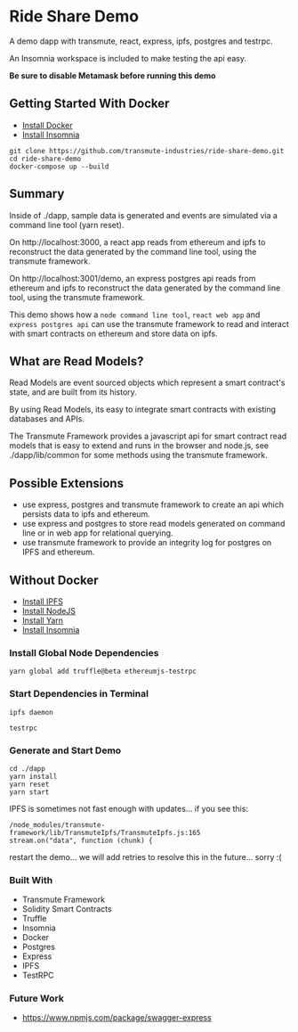 # Ride Share Demo

A demo dapp with transmute, react, express, ipfs, postgres and testrpc.

An Insomnia workspace is included to make testing the api easy.

__Be sure to disable Metamask before running this demo__

## Getting Started With Docker

* [Install Docker](https://docs.docker.com/engine/installation/)
* [Install Insomnia](https://insomnia.rest/)

```
git clone https://github.com/transmute-industries/ride-share-demo.git
cd ride-share-demo
docker-compose up --build
```

## Summary

Inside of ./dapp, sample data is generated and events are simulated via a command line tool (yarn reset).

On http://localhost:3000, a react app reads from ethereum and ipfs to reconstruct the data generated by the command line tool, using the transmute framework.

On http://localhost:3001/demo, an express postgres api reads from ethereum and ipfs to reconstruct the data generated by the command line tool, using the transmute framework.

This demo shows how a `node command line tool`, `react web app` and `express postgres api` can use the transmute framework to read and interact with smart contracts on ethereum and store data on ipfs.

## What are Read Models?

Read Models are event sourced objects which represent a smart contract's state, and are built from its history.

By using Read Models, its easy to integrate smart contracts with existing databases and APIs.

The Transmute Framework provides a javascript api for smart contract read models that is easy to extend and runs in the browser and node.js, see ./dapp/lib/common for some methods using the transmute framework.

## Possible Extensions

* use express, postgres and transmute framework to create an api which persists data to ipfs and ethereum.
* use express and postgres to store read models generated on command line or in web app for relational querying.
* use transmute framework to provide an integrity log for postgres on IPFS and ethereum.



## Without Docker

* [Install IPFS](https://ipfs.io/docs/install/)
* [Install NodeJS](https://nodejs.org/en/download/)
* [Install Yarn](https://yarnpkg.com/lang/en/docs/install/)
* [Install Insomnia](https://insomnia.rest/)

### Install Global Node Dependencies

```
yarn global add truffle@beta ethereumjs-testrpc
```

### Start Dependencies in Terminal

```
ipfs daemon
```

```
testrpc
```

### Generate and Start Demo

```
cd ./dapp
yarn install
yarn reset
yarn start
```

IPFS is sometimes not fast enough with updates... if you see this:

```
/node_modules/transmute-framework/lib/TransmuteIpfs/TransmuteIpfs.js:165
stream.on("data", function (chunk) {
```

restart the demo... we will add retries to resolve this in the future... sorry :(

### Built With

* Transmute Framework
* Solidity Smart Contracts
* Truffle
* Insomnia
* Docker
* Postgres
* Express
* IPFS
* TestRPC

### Future Work

* https://www.npmjs.com/package/swagger-express
